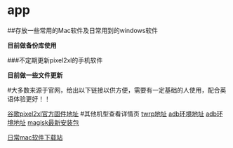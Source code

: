 # app

##存放一些常用的Mac软件及日常用到的windows软件

**目前做备份库使用**


###不定期更新pixel2xl的手机软件

**目前做一些文件更新**

#大多数来源于官网，给出以下链接以供方便，需要有一定基础的人使用，配合英语体验更好！！

[谷歌pixel2xl官方固件地址](https://developers.google.cn/android/images#taimen "谷歌官方固件地址")
#其他机型查看详情页
[twrp地址](https://twrp.me/Devices/Google/ "twrp下载地址")
[adb环境地址](https://dl.google.com/android/repository/platform-tools-latest-windows.zip "adb环境地址win")
[adb环境地址](https://dl.google.com/android/repository/platform-tools-latest-darwin.zip "adb环境地址mac")
[magisk最新安装包](https://github.com/topjohnwu/Magisk/releases "magisk最新安装包")


[日常mac软件下载站](https://www.http://xclient.info/ "日常mac软件下载站")

